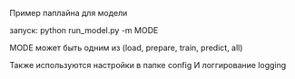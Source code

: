 Пример паплайна для модели

запуск:
python run_model.py -m MODE

MODE может быть одним из (load, prepare, train, predict, all)

Также используются настройки в папке config
И логгирование logging
